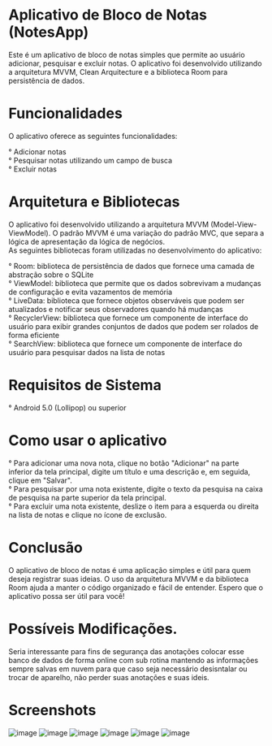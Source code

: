 # Aplicativo de Bloco de Notas (NotesApp)

Este é um aplicativo de bloco de notas simples que permite ao usuário adicionar, pesquisar e excluir notas. O aplicativo foi desenvolvido utilizando a arquitetura MVVM, Clean Arquitecture e a biblioteca Room para persistência de dados.

# Funcionalidades
O aplicativo oferece as seguintes funcionalidades:

° Adicionar notas<br>
° Pesquisar notas utilizando um campo de busca<br>
° Excluir notas<br>

# Arquitetura e Bibliotecas

O aplicativo foi desenvolvido utilizando a arquitetura MVVM (Model-View-ViewModel). O padrão MVVM é uma variação do padrão MVC, que separa a lógica de apresentação da lógica de negócios.<br>
As seguintes bibliotecas foram utilizadas no desenvolvimento do aplicativo:


° Room: biblioteca de persistência de dados que fornece uma camada de abstração sobre o SQLite<br>
° ViewModel: biblioteca que permite que os dados sobrevivam a mudanças de configuração e evita vazamentos de memória<br>
° LiveData: biblioteca que fornece objetos observáveis que podem ser atualizados e notificar seus observadores quando há mudanças<br>
° RecyclerView: biblioteca que fornece um componente de interface do usuário para exibir grandes conjuntos de dados que podem ser rolados de forma eficiente<br>
° SearchView: biblioteca que fornece um componente de interface do usuário para pesquisar dados na lista de notas<br>

# Requisitos de Sistema

° Android 5.0 (Lollipop) ou superior

# Como usar o aplicativo

° Para adicionar uma nova nota, clique no botão "Adicionar" na parte inferior da tela principal, digite um título e uma descrição e, em seguida, clique em "Salvar".<br>
° Para pesquisar por uma nota existente, digite o texto da pesquisa na caixa de pesquisa na parte superior da tela principal.<br>
° Para excluir uma nota existente, deslize o item para a esquerda ou direita na lista de notas e clique no ícone de exclusão.<br>

# Conclusão
O aplicativo de bloco de notas é uma aplicação simples e útil para quem deseja registrar suas ideias. O uso da arquitetura MVVM e da biblioteca Room ajuda a manter o código organizado e fácil de entender. Espero que o aplicativo possa ser útil para você!

# Possíveis Modificações.
Seria interessante para fins de segurança das anotações colocar esse banco de dados de forma online com sub rotina mantendo as informações sempre salvas em nuvem para que caso seja necessário desisntalar ou trocar de aparelho, não perder suas anotações e suas ideis.

# Screenshots
![image](https://user-images.githubusercontent.com/51803873/219699311-b8828c83-db10-498e-a925-aad0fe5cab8c.png)
![image](https://user-images.githubusercontent.com/51803873/219699543-58ae0e75-c2a6-4fef-8af2-dd07f2b16321.png)
![image](https://user-images.githubusercontent.com/51803873/219699910-943f1521-ca79-4763-97ce-a2d3bd28efe6.png)
![image](https://user-images.githubusercontent.com/51803873/219700011-64339e31-d248-4f39-9ccb-cc4908926251.png)
![image](https://user-images.githubusercontent.com/51803873/219700074-c1b10bcb-4984-4e63-b6ac-aac6952428b2.png)
![image](https://user-images.githubusercontent.com/51803873/219700172-d0584629-5bd1-4ebf-ae92-c6bfab049024.png)



